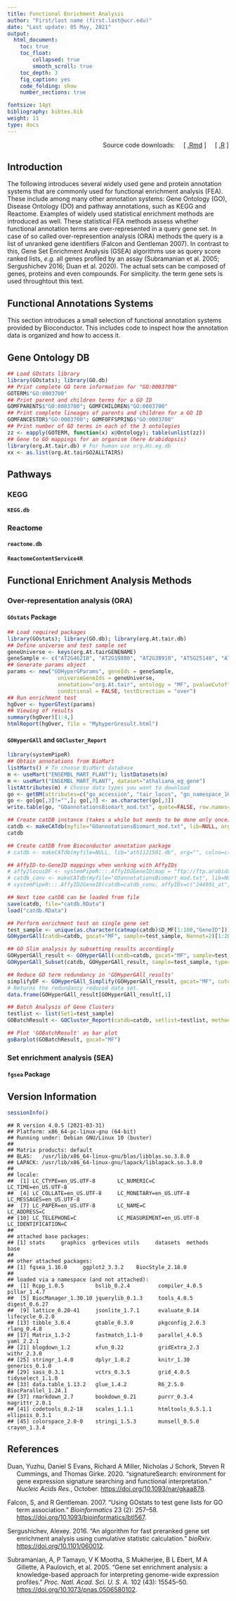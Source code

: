 ```yaml
---
title: Functional Enrichment Analysis 
author: "First/last name (first.last@ucr.edu)"
date: "Last update: 05 May, 2021" 
output:
  html_document:
    toc: true
    toc_float:
        collapsed: true
        smooth_scroll: true
    toc_depth: 3
    fig_caption: yes
    code_folding: show
    number_sections: true

fontsize: 14pt
bibliography: bibtex.bib
weight: 11
type: docs
---
```


<!--
- Compile from command-line
Rscript -e "rmarkdown::render('rfea.Rmd', c('html_document'), clean=F); knitr::knit('rfea.Rmd', tangle=TRUE)"
-->
<script type="text/javascript">
document.addEventListener("DOMContentLoaded", function() {
  document.querySelector("h1").className = "title";
});
</script>
<script type="text/javascript">
document.addEventListener("DOMContentLoaded", function() {
  var links = document.links;  
  for (var i = 0, linksLength = links.length; i < linksLength; i++)
    if (links[i].hostname != window.location.hostname)
      links[i].target = '_blank';
});
</script>

<div style="text-align: right">

Source code downloads:    
\[ [.Rmd](https://raw.githubusercontent.com/tgirke/GEN242//main/content/en/tutorials/rfea/rfea.Rmd) \]    
\[ [.R](https://raw.githubusercontent.com/tgirke/GEN242//main/content/en/tutorials/rfea/rfea.R) \]

</div>

## Introduction

The following introduces several widely used gene and protein annotation
systems that are commonly used for functional enrichment analysis (FEA). These
include among many other annotation systems: Gene Ontology (GO), Disease
Ontology (DO) and pathway annotations, such as KEGG and Reactome. Examples of
widely used statistical enrichment methods are introduced as well. These
statistical FEA methods assess whether functional annotation terms are
over-represented in a query gene set. In case of so called over-represention
analysis (ORA) methods the query is a list of unranked gene identifiers
(Falcon and Gentleman 2007). In contrast to this, Gene Set Enrichment Analysis (GSEA)
algorithms use as query score ranked lists, *e.g.* all genes profiled by an assay
(Subramanian et al. 2005; Sergushichev 2016; Duan et al. 2020). The actual sets can
be composed of genes, proteins and even compounds. For simplicity. the term
gene sets is used throughtout this text.

## Functional Annotations Systems

This section introduces a small selection of functional annotation systems provided
by Bioconductor. This includes code to inspect how the annotation data is organized
and how to access it.

## Gene Ontology DB

``` r
## Load GOstats library
library(GOstats); library(GO.db)
## Print complete GO term information for "GO:0003700"
GOTERM$"GO:0003700"
## Print parent and children terms for a GO ID
GOMFPARENTS$"GO:0003700"; GOMFCHILDREN$"GO:0003700"
## Print complete lineages of parents and children for a GO ID
GOMFANCESTOR$"GO:0003700"; GOMFOFFSPRING$"GO:0003700"
## Print number of GO terms in each of the 3 ontologies
zz <- eapply(GOTERM, function(x) x@Ontology); table(unlist(zz))
## Gene to GO mappings for an organism (here Arabidopsis)
library(org.At.tair.db) # For human use org.Hs.eg.db
xx <- as.list(org.At.tairGO2ALLTAIRS)
```

## Pathways

### KEGG

#### `KEGG.db`

### Reactome

#### `reactome.db`

#### `ReactomeContentService4R`

## Functional Enrichment Analysis Methods

### Over-representation analysis (ORA)

#### `GOstats` Package

``` r
## Load required packages
library(GOstats); library(GO.db); library(org.At.tair.db)
## Define universe and test sample set
geneUniverse <- keys(org.At.tairGENENAME)
geneSample <- c("AT2G46210", "AT2G19880", "AT2G38910", "AT5G25140", "AT2G44525")
## Generate params object
params <- new("GOHyperGParams", geneIds = geneSample,
                universeGeneIds = geneUniverse,
                annotation="org.At.tair", ontology = "MF", pvalueCutoff = 0.5,
                conditional = FALSE, testDirection = "over")
## Run enrichment test
hgOver <- hyperGTest(params)
## Viewing of results
summary(hgOver)[1:4,]
htmlReport(hgOver, file = "MyhyperGresult.html")
```

#### `GOHyperGAll` and `GOCluster_Report`

``` r
library(systemPipeR)
## Obtain annotations from BioMart
listMarts() # To choose BioMart database
m <- useMart("ENSEMBL_MART_PLANT"); listDatasets(m) 
m <- useMart("ENSEMBL_MART_PLANT", dataset="athaliana_eg_gene")
listAttributes(m) # Choose data types you want to download
go <- getBM(attributes=c("go_accession", "tair_locus", "go_namespace_1003"), mart=m)
go <- go[go[,3]!="",]; go[,3] <- as.character(go[,3])
write.table(go, "GOannotationsBiomart_mod.txt", quote=FALSE, row.names=FALSE, col.names=FALSE, sep="\t")

## Create catDB instance (takes a while but needs to be done only once)
catdb <- makeCATdb(myfile="GOannotationsBiomart_mod.txt", lib=NULL, org="", colno=c(1,2,3), idconv=NULL)
catdb

## Create catDB from Bioconductor annotation package
# catdb <- makeCATdb(myfile=NULL, lib="ath1121501.db", org="", colno=c(1,2,3), idconv=NULL)

## AffyID-to-GeneID mappings when working with AffyIDs 
# affy2locusDF <- systemPipeR:::.AffyID2GeneID(map = "ftp://ftp.arabidopsis.org/home/tair/Microarrays/Affymetrix/affy_ATH1_array_elements-2010-12-20.txt", download=TRUE)
# catdb_conv <- makeCATdb(myfile="GOannotationsBiomart_mod.txt", lib=NULL, org="", colno=c(1,2,3), idconv=list(affy=affy2locusDF))
# systemPipeR:::.AffyID2GeneID(catdb=catdb_conv, affyIDs=c("244901_at", "244902_at"))

## Next time catDB can be loaded from file
save(catdb, file="catdb.RData") 
load("catdb.RData")

## Perform enrichment test on single gene set
test_sample <- unique(as.character(catmap(catdb)$D_MF[1:100,"GeneID"]))
GOHyperGAll(catdb=catdb, gocat="MF", sample=test_sample, Nannot=2)[1:20,]

## GO Slim analysis by subsetting results accordingly
GOHyperGAll_result <- GOHyperGAll(catdb=catdb, gocat="MF", sample=test_sample, Nannot=2)
GOHyperGAll_Subset(catdb, GOHyperGAll_result, sample=test_sample, type="goSlim") 

## Reduce GO term redundancy in 'GOHyperGAll_results'
simplifyDF <- GOHyperGAll_Simplify(GOHyperGAll_result, gocat="MF", cutoff=0.001, correct=T)
# Returns the redundancy reduced data set. 
data.frame(GOHyperGAll_result[GOHyperGAll_result[,1] 

## Batch Analysis of Gene Clusters
testlist <- list(Set1=test_sample)
GOBatchResult <- GOCluster_Report(catdb=catdb, setlist=testlist, method="all", id_type="gene", CLSZ=10, cutoff=0.001, gocats=c("MF", "BP", "CC"), recordSpecGO=c("GO:0003674", "GO:0008150", "GO:0005575"))

## Plot 'GOBatchResult' as bar plot
goBarplot(GOBatchResult, gocat="MF")
```

### Set enrichment analysis (SEA)

#### `fgsea` Package

## Version Information

``` r
sessionInfo()
```

    ## R version 4.0.5 (2021-03-31)
    ## Platform: x86_64-pc-linux-gnu (64-bit)
    ## Running under: Debian GNU/Linux 10 (buster)
    ## 
    ## Matrix products: default
    ## BLAS:   /usr/lib/x86_64-linux-gnu/blas/libblas.so.3.8.0
    ## LAPACK: /usr/lib/x86_64-linux-gnu/lapack/liblapack.so.3.8.0
    ## 
    ## locale:
    ##  [1] LC_CTYPE=en_US.UTF-8       LC_NUMERIC=C               LC_TIME=en_US.UTF-8       
    ##  [4] LC_COLLATE=en_US.UTF-8     LC_MONETARY=en_US.UTF-8    LC_MESSAGES=en_US.UTF-8   
    ##  [7] LC_PAPER=en_US.UTF-8       LC_NAME=C                  LC_ADDRESS=C              
    ## [10] LC_TELEPHONE=C             LC_MEASUREMENT=en_US.UTF-8 LC_IDENTIFICATION=C       
    ## 
    ## attached base packages:
    ## [1] stats     graphics  grDevices utils     datasets  methods   base     
    ## 
    ## other attached packages:
    ## [1] fgsea_1.16.0     ggplot2_3.3.2    BiocStyle_2.18.0
    ## 
    ## loaded via a namespace (and not attached):
    ##  [1] Rcpp_1.0.5          bslib_0.2.4         compiler_4.0.5      pillar_1.4.7       
    ##  [5] BiocManager_1.30.10 jquerylib_0.1.3     tools_4.0.5         digest_0.6.27      
    ##  [9] lattice_0.20-41     jsonlite_1.7.1      evaluate_0.14       lifecycle_0.2.0    
    ## [13] tibble_3.0.4        gtable_0.3.0        pkgconfig_2.0.3     rlang_0.4.8        
    ## [17] Matrix_1.3-2        fastmatch_1.1-0     parallel_4.0.5      yaml_2.2.1         
    ## [21] blogdown_1.2        xfun_0.22           gridExtra_2.3       withr_2.3.0        
    ## [25] stringr_1.4.0       dplyr_1.0.2         knitr_1.30          generics_0.1.0     
    ## [29] sass_0.3.1          vctrs_0.3.5         grid_4.0.5          tidyselect_1.1.0   
    ## [33] data.table_1.13.2   glue_1.4.2          R6_2.5.0            BiocParallel_1.24.1
    ## [37] rmarkdown_2.7       bookdown_0.21       purrr_0.3.4         magrittr_2.0.1     
    ## [41] codetools_0.2-18    scales_1.1.1        htmltools_0.5.1.1   ellipsis_0.3.1     
    ## [45] colorspace_2.0-0    stringi_1.5.3       munsell_0.5.0       crayon_1.3.4

## References

<div id="refs" class="references csl-bib-body hanging-indent">

<div id="ref-Duan2020-wz" class="csl-entry">

Duan, Yuzhu, Daniel S Evans, Richard A Miller, Nicholas J Schork, Steven R Cummings, and Thomas Girke. 2020. “<span class="nocase">signatureSearch: environment for gene expression signature searching and functional interpretation</span>.” *Nucleic Acids Res.*, October. <https://doi.org/10.1093/nar/gkaa878>.

</div>

<div id="ref-Falcon2007-eb" class="csl-entry">

Falcon, S, and R Gentleman. 2007. “<span class="nocase">Using GOstats to test gene lists for GO term association</span>.” *Bioinformatics* 23 (2): 257–58. <https://doi.org/10.1093/bioinformatics/btl567>.

</div>

<div id="ref-Sergushichev2016-ms" class="csl-entry">

Sergushichev, Alexey. 2016. “<span class="nocase">An algorithm for fast preranked gene set enrichment analysis using cumulative statistic calculation</span>.” *bioRxiv*. <https://doi.org/10.1101/060012>.

</div>

<div id="ref-Subramanian2005-kx" class="csl-entry">

Subramanian, A, P Tamayo, V K Mootha, S Mukherjee, B L Ebert, M A Gillette, A Paulovich, et al. 2005. “<span class="nocase">Gene set enrichment analysis: a knowledge-based approach for interpreting genome-wide expression profiles</span>.” *Proc. Natl. Acad. Sci. U. S. A.* 102 (43): 15545–50. <https://doi.org/10.1073/pnas.0506580102>.

</div>

</div>
